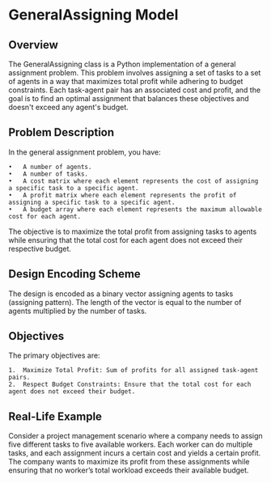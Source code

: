 # GeneralAssigning Model


## Overview

The GeneralAssigning class is a Python implementation of a general assignment problem. This problem involves assigning a set of tasks to a set of agents in a way that maximizes total profit while adhering to budget constraints. Each task-agent pair has an associated cost and profit, and the goal is to find an optimal assignment that balances these objectives and doesn't exceed any agent's budget.


## Problem Description

In the general assignment problem, you have:

	•	A number of agents.
	•	A number of tasks.
	•	A cost matrix where each element represents the cost of assigning a specific task to a specific agent.
	•	A profit matrix where each element represents the profit of assigning a specific task to a specific agent.
	•	A budget array where each element represents the maximum allowable cost for each agent.

The objective is to maximize the total profit from assigning tasks to agents while ensuring that the total cost for each agent does not exceed their respective budget.


## Design Encoding Scheme

The design is encoded as a binary vector assigning agents to tasks (assigning pattern). The length of the vector is equal to the number of agents multiplied by the number of tasks. 


## Objectives

The primary objectives are:

	1.	Maximize Total Profit: Sum of profits for all assigned task-agent pairs.
	2.	Respect Budget Constraints: Ensure that the total cost for each agent does not exceed their budget.


## Real-Life Example

Consider a project management scenario where a company needs to assign five different tasks to five available workers. Each worker can do multiple tasks, and each assignment incurs a certain cost and yields a certain profit. The company wants to maximize its profit from these assignments while ensuring that no worker’s total workload exceeds their available budget.

